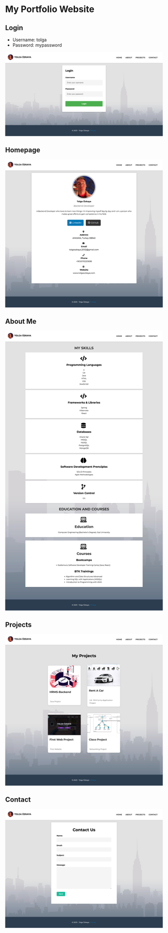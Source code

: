 # My Portfolio Website

## Login

* Username: tolga  
* Password: mypassword

![Login](img/login.png)
<br>

## Homepage

![Homepage](img/homepage.png)
<br>

## About Me

![AboutMe](img/aboutme.png)
<br>

## Projects

![Projects](img/projects.png)
<br>

## Contact

![Contact](img/contact.png)
<br>
